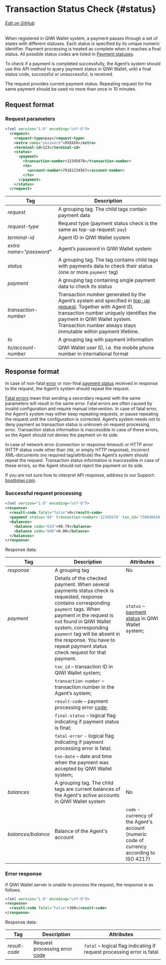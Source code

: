 # Transaction Status Check {#status}

###### [Edit on GitHub](https://github.com/QIWI-API/topup-wallet-doc/blob/master/_topup-status_en.html.md)

When registered in QIWI Wallet system, a payment passes through a set of states with different statuses. Each status is specified by its unique numeric identifier. Payment processing is treated as complete when it reaches a final status. All possible status codes are listed in [Payment statuses](#statuses).

To check if a payment is completed successfully, the Agent’s system should use this API method to query payment status in QIWI Wallet, until a final status code, successful or unsuccessful, is received.

<aside class="notice">The request provides current payment status. Repeating request for the same payment should be used no more than once in 10 minutes.</aside>

## Request format


### Request parameters

~~~xml
<?xml version="1.0" encoding="utf-8"?>
  <request>
    <request-type>pay</request-type>
    <extra name="password">XXXXXX</extra>
    <terminal-id>123</terminal-id>
    <status>
      <payment>
        <transaction-number>12345678</transaction-number>
        <to>
          <account-number>79181234567</account-number>
        </to>
      </payment>
    </status>
  </request>
~~~

Tag|Description
-|-
*request*| A grouping tag. The child tags contain payment data
*request-type* | Request type (payment status check is the same as top-up request: `pay`)
*terminal-id* | Agent ID in QIWI Wallet system
*extra name="password"* | Agent’s password in QIWI Wallet system
*status*|A grouping tag. The tag contains child tags with payments data to check their status (one or more `payment` tag)
*payment*|A grouping tag containing single payment data to check its status
*transaction-number* | Transaction number generated by the Agent’s system and specified in [top-up request](#payment). Together with Agent ID, transaction number uniquely identifies the payment in QIWI Wallet system. Transaction number always stays immutable within payment lifetime.
*to*|A grouping tag with payment information
*to/account-number* | QIWI Wallet user ID, i.e. the mobile phone number in international format

## Response format

In case of non-fatal [error](#tech_error) or non-final [payment status](#statuses) received in response to the request, the Agent’s system should repeat the request.

[Fatal errors](#tech_error) mean that sending a secondary request with the same parameters will result in the same error. Fatal errors are often caused by invalid configuration and require manual intervention. In case of fatal error, the Agent’s system may either keep repeating requests, or pause repeating the request until the configuration is corrected. Agent’s system needs not to deny payment as transaction status is unknown on request processing error. Transaction status information is inaccessible in case of these errors, so the Agent should not denies the payment on its side.

In case of network error (connection or response timeout) or HTTP error (HTTP status code other than `200`, or empty HTTP response), incorrect XML-documents (no required tag/attribute) the Agent’s system should repeat the request. Transaction status information is inaccessible in case of these errors, so the Agent should not reject the payment on its side.

<aside class="success">If you are not sure how to interpret API response, address to our Support: <a href="mailto:bss@qiwi.com">bss@qiwi.com</a>.</aside>

### Successful request processing

~~~xml
<?xml version="1.0" encoding="utf-8"?>
<response>
  <result-code fatal="false">0</result-code>
  <payment status='60' transaction-number='12345678' txn_id='759640439' result-сode='0' final-status='true' fatal-error='false' txn-date='12.03.2012 14:24:38'  />
  <balances>
    <balance code="643">90.79</balance>
    <balance code="840">0.00</balance>
  </balances>
</response>
~~~

Response data:

Tag|Description|Attributes
--------|------|---------
*response*	| A grouping tag|No
*payment* | Details of the checked payment. When several payments status check is requested, response contains corresponding `payment` tags. When payment in the request is not found in QIWI Wallet system, corresponding `payment` tag will be absent in the response. You have to repeat payment status check request for that payment.| `status` – [payment status](#statuses) in QIWI Wallet system;
 | | `txn_id` – transaction ID in QIWI Wallet system;
 | | `transaction-number` – transaction number in the Agent’s system;
 | | `result-code` – payment processing error [code](#error);
 | | `final-status` – logical flag indicating if payment status is final;
 | |  `fatal-error` - logical flag indicating if payment processing error is fatal;
 | | `txn-date` – date and time when the payment was accepted by QIWI Wallet system;
*balances*|A grouping tag. The child tags are current balances of the Agent's active accounts in QIWI Wallet system |No
*balances/balance* | Balance of the Agent's account| `code` - currency of the Agent's account (numeric code of currency according  to ISO 4217)

### Error response

If QIWI Wallet server is unable to process the request, the response is as follows.

~~~xml
<?xml version="1.0" encoding="utf-8"?>
<response>
  <result-code fatal="false">300</result-code>
</response>
~~~

Response data:

Tag|Description|Attributes
--------|------|---------
*result-code* | Request processing error [code](#tech_error)| `fatal` – logical flag indicating if request processing error is fatal
